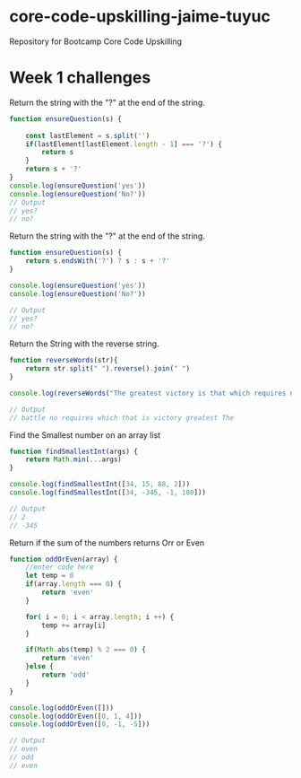 # core-code-upskilling-jaime-tuyuc
Repository for Bootcamp Core Code Upskilling

# Week 1 challenges
Return the string with the "?" at the end of the string.

```javascript
function ensureQuestion(s) {
    
    const lastElement = s.split('')
    if(lastElement[lastElement.length - 1] === '?') {
        return s
    }
    return s + '?'
}
console.log(ensureQuestion('yes'))
console.log(ensureQuestion('No?'))
// Output 
// yes?
// no?
```
Return the string with the "?" at the end of the string.
```javascript
function ensureQuestion(s) {
    return s.endsWith('?') ? s : s + '?'
}

console.log(ensureQuestion('yes'))
console.log(ensureQuestion('No?'))

// Output 
// yes?
// no?
```

Return the String with the reverse string. 

```javascript
function reverseWords(str){
    return str.split(" ").reverse().join(" ")
}

console.log(reverseWords("The greatest victory is that which requires no battle"))

// Output 
// battle no requires which that is victory greatest The
```

 Find the Smallest number on an array list

```javascript
function findSmallestInt(args) {
    return Math.min(...args)
}

console.log(findSmallestInt([34, 15, 88, 2]))
console.log(findSmallestInt([34, -345, -1, 100]))

// Output 
// 2
// -345
```


Return if the sum of the numbers returns Orr or Even

```javascript
function oddOrEven(array) {
    //enter code here
    let temp = 0
    if(array.length === 0) {
        return 'even'
    }

    for( i = 0; i < array.length; i ++) {
        temp += array[i]
    }

    if(Math.abs(temp) % 2 === 0) {
        return 'even'
    }else { 
        return 'odd'
    }
}

console.log(oddOrEven([]))
console.log(oddOrEven([0, 1, 4]))
console.log(oddOrEven([0, -1, -5]))

// Output
// even
// odd
// even
```